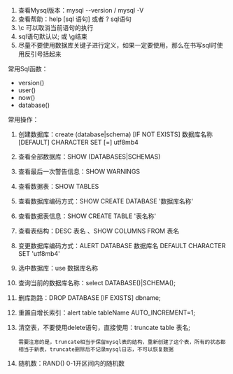 <!--
 * @Author: Gmsoft - WeiHong Ran
 * @Date: 2019-09-07 09:34:08
 * @LastEditors: Gmsoft - WeiHong Ran
 * @LastEditTime: 2019-09-07 16:05:14
 * @Description: Nothing
 -->

1. 查看Mysql版本：mysql --version / mysql -V
2. 查看帮助：help [sql 语句] 或者 ? sql语句
3. \c 可以取消当前语句的执行
4. sql语句默认以; 或 \g结束
5. 尽量不要使用数据库关键子进行定义，如果一定要使用，那么在书写sql时使用反引号括起来


常用Sql函数：

- version()
- user()
- now()
- database()

常用操作：

1. 创建数据库：create (database|schema) [IF NOT EXISTS] 数据库名称 [DEFAULT] CHARACTER SET [=] utf8mb4
2. 查看全部数据库：SHOW (DATABASES|SCHEMAS)
3. 查看最后一次警告信息：SHOW WARNINGS
4. 查看数据表：SHOW TABLES
5. 查看数据库编码方式：SHOW CREATE DATABASE '数据库名称'
6. 查看数据表信息：SHOW CREATE TABLE '表名称'
7. 查看表结构：DESC 表名 、SHOW COLUMNS FROM 表名
8. 变更数据库编码方式：ALERT DATABASE 数据库名 DEFAULT CHARACTER SET 'utf8mb4'
9. 选中数据库：use 数据库名称
10. 查询当前的数据库名称：select DATABASE()|SCHEMA();
11. 删库跑路：DROP DATABASE [IF EXISTS] dbname;
12. 重置自增长索引：alert table tableName AUTO_INCREMENT=1;
13. 清空表，不要使用delete语句，直接使用：truncate table 表名;

        需要注意的是，truncate相当于保留mysql表的结构，重新创建了这个表，所有的状态都相当于新表，truncate删除后不记录mysql日志，不可以恢复数据

14. 随机数：RAND()  0-1开区间内的随机数